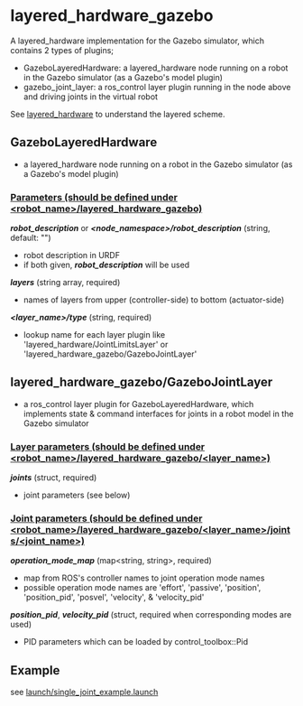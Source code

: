 # layered_hardware_gazebo
A layered_hardware implementation for the Gazebo simulator, which contains 2 types of plugins;

* GazeboLayeredHardware: a layered_hardware node running on a robot in the Gazebo simulator (as a Gazebo's model plugin)
* gazebo_joint_layer: a ros_control layer plugin running in the node above and driving joints in the virtual robot

See [layered_hardware](https://github.com/yoshito-n-students/layered_hardware) to understand the layered scheme.

## GazeboLayeredHardware
* a layered_hardware node running on a robot in the Gazebo simulator (as a Gazebo's model plugin)

### <u>Parameters (should be defined under <robot_name>/layered_hardware_gazebo)</u>
___robot_description___ or ___<node_namespace>/robot_description___ (string, default: "")
* robot description in URDF
* if both given, ___robot_description___ will be used

___layers___ (string array, required)
* names of layers from upper (controller-side) to bottom (actuator-side)

___<layer_name>/type___ (string, required)
* lookup name for each layer plugin like 'layered_hardware/JointLimitsLayer' or 'layered_hardware_gazebo/GazeboJointLayer'

## layered_hardware_gazebo/GazeboJointLayer
* a ros_control layer plugin for GazeboLayeredHardware, which implements state & command interfaces for joints in a robot model in the Gazebo simulator

### <u>Layer parameters (should be defined under <robot_name>/layered_hardware_gazebo/<layer_name>)</u>
___joints___ (struct, required)
* joint parameters (see below)

### <u>Joint parameters (should be defined under <robot_name>/layered_hardware_gazebo/<layer_name>/joints/<joint_name>)</u>
___operation_mode_map___ (map<string, string>, required)
* map from ROS's controller names to joint operation mode names
* possible operation mode names are 'effort', 'passive', 'position', 'position_pid', 'posvel', 'velocity', & 'velocity_pid'

___position_pid___, ___velocity_pid___ (struct, required when corresponding modes are used)
* PID parameters which can be loaded by control_toolbox::Pid

## Example
see [launch/single_joint_example.launch](launch/single_joint_example.launch)